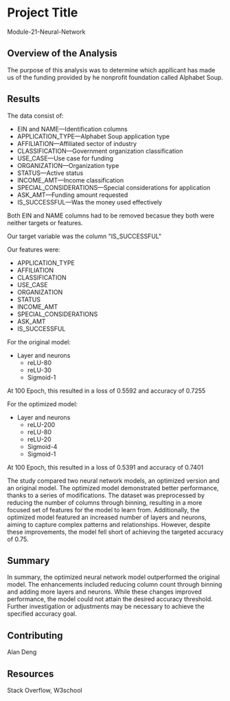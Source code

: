 # Project Title
Module-21-Neural-Network

## Overview of the Analysis
The purpose of this analysis was to determine which appllicant has made us of the funding provided by he nonprofit foundation called Alphabet Soup. <br>


## Results
The data consist of: <br>
* EIN and NAME—Identification columns
* APPLICATION_TYPE—Alphabet Soup application type
* AFFILIATION—Affiliated sector of industry
* CLASSIFICATION—Government organization classification
* USE_CASE—Use case for funding
* ORGANIZATION—Organization type
* STATUS—Active status
* INCOME_AMT—Income classification
* SPECIAL_CONSIDERATIONS—Special considerations for application
* ASK_AMT—Funding amount requested
* IS_SUCCESSFUL—Was the money used effectively

Both EIN and NAME columns had to be removed becasue they both were neither targets or features. <br>

Our target variable was the column "IS_SUCCESSFUL" <br>

Our features were: <br>
* APPLICATION_TYPE
* AFFILIATION
* CLASSIFICATION
* USE_CASE
* ORGANIZATION
* STATUS
* INCOME_AMT
* SPECIAL_CONSIDERATIONS
* ASK_AMT
* IS_SUCCESSFUL

For the original model:<br>
* Layer and neurons
    * reLU-80
    * reLU-30
    * Sigmoid-1

At 100 Epoch, this resulted in a loss of 0.5592 and accuracy of 0.7255 <br>

For the optimized model:<br>
* Layer and neurons
    * reLU-200
    * reLU-80
    * reLU-20
    * Sigmoid-4
    * Sigmoid-1

At 100 Epoch, this resulted in a loss of 0.5391 and accuracy of 0.7401 <br>

The study compared two neural network models, an optimized version and an original model. The optimized model demonstrated better performance, thanks to a series of modifications. The dataset was preprocessed by reducing the number of columns through binning, resulting in a more focused set of features for the model to learn from. Additionally, the optimized model featured an increased number of layers and neurons, aiming to capture complex patterns and relationships. However, despite these improvements, the model fell short of achieving the targeted accuracy of 0.75.

## Summary 
In summary, the optimized neural network model outperformed the original model. The enhancements included reducing column count through binning and adding more layers and neurons. While these changes improved performance, the model could not attain the desired accuracy threshold. Further investigation or adjustments may be necessary to achieve the specified accuracy goal.

## Contributing
Alan Deng

## Resources
Stack Overflow, W3school